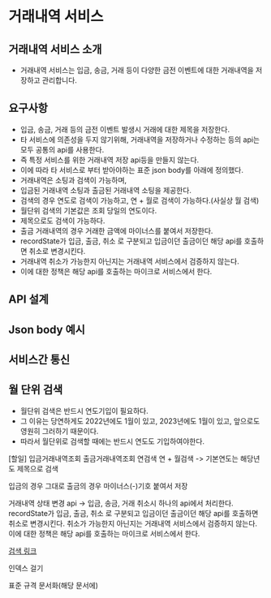 # 거래내역 서비스

## 거래내역 서비스 소개
* 거래내역 서비스는 입금, 송금, 거래 등이 다양한 금전 이벤트에 대한 거래내역을 저장하고 관리합니다.

## 요구사항
* 입금, 송금, 거래 등의 금전 이벤트 발생시 거래에 대한 제목을 저장한다.
* 타 서비스에 의존성을 두지 않기위해, 거래내역을 저장하거나 수정하는 등의 api는 모두 공통의 api를 사용한다.
* 즉 특정 서비스를 위한 거래내역 저장 api등을 만들지 않는다.
* 이에 따라 타 서비스로 부터 받아야하는 표준 json body를 아래에 정의했다.
* 거래내역은 소팅과 검색이 가능하며,
* 입금된 거래내역 소팅과 출금된 거래내역 소팅을 제공한다.
* 검색의 경우 연도로 검색이 가능하고, 연 + 월로 검색이 가능하다.(사실상 월 검색)
* 월단위 검색의 기본값은 조회 당일의 연도이다.
* 제목으로도 검색이 가능하다.
* 출금 거래내역의 경우 거래한 금액에 마이너스를 붙여서 저장한다.
* recordState가 입금, 출금, 취소 로 구분되고 입금이던 출금이던 해당 api를 호출하면 취소로 변경시킨다.
* 거래내역 취소가 가능한지 아닌지는 거래내역 서비스에서 검증하지 않는다. 
* 이에 대한 정책은 해당 api를 호출하는 마이크로 서비스에서 한다.

## API 설계

## Json body 예시

## 서비스간 통신

## 월 단위 검색
* 월단위 검색은 반드시 연도기입이 필요하다.
* 그 이유는 당연하게도 2022년에도 1월이 있고, 2023년에도 1월이 있고, 앞으로도 영원히 그러하기 때문이다.
* 따라서 월단위로 검색할 때에는 반드시 연도도 기입하여야한다.

[할일]
입금거래내역조회
출금거래내역조회
연검색
연 + 월검색 -> 기본연도는 해당년도
제목으로 검색

입금의 경우 그대로
출금의 경우 마이너스(-)기호 붙여서 저장

거래내역 상태 변경 api -> 입금, 송금, 거래 취소시
하나의 api에서 처리한다.
recordState가 입금, 출금, 취소 로 구분되고 입금이던 출금이던 해당 api를 호출하면 취소로 변경시킨다.
취소가 가능한지 아닌지는 거래내역 서비스에서 검증하지 않는다. 
이에 대한 정책은 해당 api를 호출하는 마이크로 서비스에서 한다.

[검색 링크](https://github.com/liveforone/middle/tree/master/shop-service/shop-service/src/main/java/middle/shopservice/repository)

인덱스 걸기

표준 규격 문서화(해당 문서에)